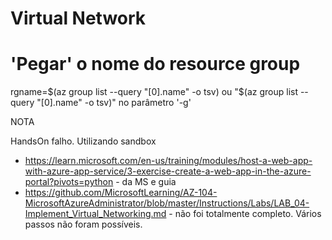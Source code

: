 # Virtual Network

# 'Pegar' o nome do resource group
rgname=$(az group list --query "[0].name" -o tsv)
ou
"$(az group list --query "[0].name" -o tsv)" no parâmetro '-g'

NOTA

HandsOn falho. Utilizando sandbox 
- https://learn.microsoft.com/en-us/training/modules/host-a-web-app-with-azure-app-service/3-exercise-create-a-web-app-in-the-azure-portal?pivots=python - 
da MS e guia 
- https://github.com/MicrosoftLearning/AZ-104-MicrosoftAzureAdministrator/blob/master/Instructions/Labs/LAB_04-Implement_Virtual_Networking.md - 
não foi totalmente completo. Vários passos não foram possíveis.
